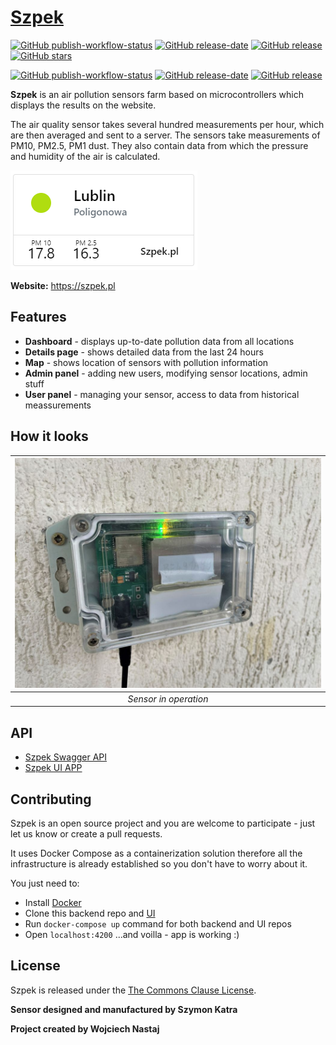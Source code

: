 # [Szpek](https://szpek.pl/) 
[![GitHub publish-workflow-status](https://github.com/wojciechN9/Szpek/actions/workflows/publish.yml/badge.svg)](https://github.com/wojciechN9/Szpek/actions/workflows/publish.yml/)
[![GitHub release-date](https://img.shields.io/github/release-date/wojciechN9/Szpek)](https://github.com/wojciechN9/Szpek) 
[![GitHub release](https://img.shields.io/github/v/release/wojciechN9/Szpek)](https://github.com/wojciechN9/Szpek) 
[![GitHub stars](https://img.shields.io/github/stars/wojciechN9/Szpek)](https://github.com/wojciechN9/Szpek/stargazers)

[![GitHub publish-workflow-status](https://github.com/wojciechN9/Szpek-UI/actions/workflows/publish.yml/badge.svg)](https://github.com/wojciechN9/Szpek-UI/actions/workflows/publish.yml/)
[![GitHub release-date](https://img.shields.io/github/release-date/wojciechN9/Szpek-UI)](https://github.com/wojciechN9/Szpek-UI)
[![GitHub release](https://img.shields.io/github/v/release/wojciechN9/Szpek-UI)](https://github.com/wojciechN9/Szpek-UI) 

<!-- TODO add badges after creating git pipeline: .net, test coverage (integration, unit) -->



**Szpek** is an air pollution sensors farm based on microcontrollers which displays the results on the website. 

The air quality sensor takes several hundred measurements per hour, which are then averaged and sent to a server.
The sensors take measurements of PM10, PM2.5, PM1 dust. They also contain data from which the pressure and humidity of the air is calculated.

<a href="https://szpek.pl">![logo](Assets/meassurement-photo.png?raw=true)</a>

**Website:** https://szpek.pl

## Features

* **Dashboard** - displays up-to-date pollution data from all locations
* **Details page** - shows detailed data from the last 24 hours 
* **Map** - shows location of sensors with pollution information
* **Admin panel** - adding new users, modifying sensor locations, admin stuff
* **User panel** - managing your sensor, access to data from historical meassurements

## How it looks
| ![logo](Assets/sensor.jpg?raw=true) | 
|:--:| 
| *Sensor in operation* |

## API

* [Szpek Swagger API](https://api.szpek.pl/api/)
* [Szpek UI APP](https://github.com/wojciechN9/Szpek-UI)

## Contributing 

Szpek is an open source project and you are welcome to participate - just let us know or create a pull requests.

It uses Docker Compose as a containerization solution therefore all the infrastructure is already established so you don't have to worry about it.

You just need to:
* Install [Docker](https://docs.docker.com/get-docker/)
* Clone this backend repo and [UI](https://github.com/wojciechN9/Szpek-UI)
* Run `docker-compose up` command for both backend and UI repos
* Open `localhost:4200` ...and voilla - app is working :) 

## License

Szpek is released under the [The Commons Clause License](https://github.com/wojciechN9/Szpek/blob/master/LICENSE).

**Sensor designed and manufactured by Szymon Katra** 

**Project created by Wojciech Nastaj**
